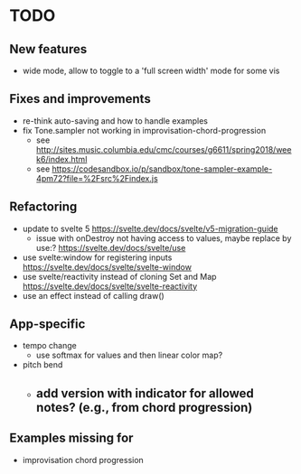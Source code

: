 # TODO

## New features

- wide mode, allow to toggle to a 'full screen width' mode for some vis

## Fixes and improvements

- re-think auto-saving and how to handle examples
- fix Tone.sampler not working in improvisation-chord-progression
  - see http://sites.music.columbia.edu/cmc/courses/g6611/spring2018/week6/index.html
  - see https://codesandbox.io/p/sandbox/tone-sampler-example-4pm72?file=%2Fsrc%2Findex.js

## Refactoring

- update to svelte 5 https://svelte.dev/docs/svelte/v5-migration-guide
  - issue with onDestroy not having access to values, maybe replace by use:? https://svelte.dev/docs/svelte/use
- use svelte:window for registering inputs https://svelte.dev/docs/svelte/svelte-window
- use svelte/reactivity instead of cloning Set and Map https://svelte.dev/docs/svelte/svelte-reactivity
- use an effect instead of calling draw()

## App-specific

- tempo change
  - use softmax for values and then linear color map?
- pitch bend
  - add version with indicator for allowed notes? (e.g., from chord progression)
    -

## Examples missing for

- improvisation chord progression
